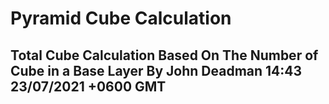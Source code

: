 # Pyramid Cube Calculation
## Total Cube Calculation Based On The Number of Cube in a Base Layer By John Deadman 14:43 23/07/2021 +0600 GMT
